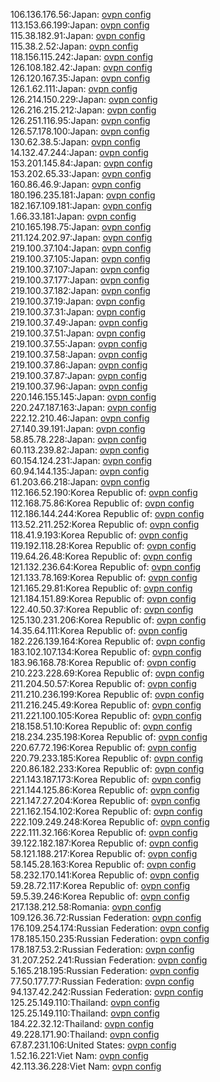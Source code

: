 106.136.176.56:Japan: [ovpn config](vpn/106_136_176_56.ovpn)  
113.153.66.199:Japan: [ovpn config](vpn/113_153_66_199.ovpn)  
115.38.182.91:Japan: [ovpn config](vpn/115_38_182_91.ovpn)  
115.38.2.52:Japan: [ovpn config](vpn/115_38_2_52.ovpn)  
118.156.115.242:Japan: [ovpn config](vpn/118_156_115_242.ovpn)  
126.108.182.42:Japan: [ovpn config](vpn/126_108_182_42.ovpn)  
126.120.167.35:Japan: [ovpn config](vpn/126_120_167_35.ovpn)  
126.1.62.111:Japan: [ovpn config](vpn/126_1_62_111.ovpn)  
126.214.150.229:Japan: [ovpn config](vpn/126_214_150_229.ovpn)  
126.216.215.212:Japan: [ovpn config](vpn/126_216_215_212.ovpn)  
126.251.116.95:Japan: [ovpn config](vpn/126_251_116_95.ovpn)  
126.57.178.100:Japan: [ovpn config](vpn/126_57_178_100.ovpn)  
130.62.38.5:Japan: [ovpn config](vpn/130_62_38_5.ovpn)  
14.132.47.244:Japan: [ovpn config](vpn/14_132_47_244.ovpn)  
153.201.145.84:Japan: [ovpn config](vpn/153_201_145_84.ovpn)  
153.202.65.33:Japan: [ovpn config](vpn/153_202_65_33.ovpn)  
160.86.46.9:Japan: [ovpn config](vpn/160_86_46_9.ovpn)  
180.196.235.181:Japan: [ovpn config](vpn/180_196_235_181.ovpn)  
182.167.109.181:Japan: [ovpn config](vpn/182_167_109_181.ovpn)  
1.66.33.181:Japan: [ovpn config](vpn/1_66_33_181.ovpn)  
210.165.198.75:Japan: [ovpn config](vpn/210_165_198_75.ovpn)  
211.124.202.97:Japan: [ovpn config](vpn/211_124_202_97.ovpn)  
219.100.37.104:Japan: [ovpn config](vpn/219_100_37_104.ovpn)  
219.100.37.105:Japan: [ovpn config](vpn/219_100_37_105.ovpn)  
219.100.37.107:Japan: [ovpn config](vpn/219_100_37_107.ovpn)  
219.100.37.177:Japan: [ovpn config](vpn/219_100_37_177.ovpn)  
219.100.37.182:Japan: [ovpn config](vpn/219_100_37_182.ovpn)  
219.100.37.19:Japan: [ovpn config](vpn/219_100_37_19.ovpn)  
219.100.37.31:Japan: [ovpn config](vpn/219_100_37_31.ovpn)  
219.100.37.49:Japan: [ovpn config](vpn/219_100_37_49.ovpn)  
219.100.37.51:Japan: [ovpn config](vpn/219_100_37_51.ovpn)  
219.100.37.55:Japan: [ovpn config](vpn/219_100_37_55.ovpn)  
219.100.37.58:Japan: [ovpn config](vpn/219_100_37_58.ovpn)  
219.100.37.86:Japan: [ovpn config](vpn/219_100_37_86.ovpn)  
219.100.37.87:Japan: [ovpn config](vpn/219_100_37_87.ovpn)  
219.100.37.96:Japan: [ovpn config](vpn/219_100_37_96.ovpn)  
220.146.155.145:Japan: [ovpn config](vpn/220_146_155_145.ovpn)  
220.247.187.163:Japan: [ovpn config](vpn/220_247_187_163.ovpn)  
222.12.210.46:Japan: [ovpn config](vpn/222_12_210_46.ovpn)  
27.140.39.191:Japan: [ovpn config](vpn/27_140_39_191.ovpn)  
58.85.78.228:Japan: [ovpn config](vpn/58_85_78_228.ovpn)  
60.113.239.82:Japan: [ovpn config](vpn/60_113_239_82.ovpn)  
60.154.124.231:Japan: [ovpn config](vpn/60_154_124_231.ovpn)  
60.94.144.135:Japan: [ovpn config](vpn/60_94_144_135.ovpn)  
61.203.66.218:Japan: [ovpn config](vpn/61_203_66_218.ovpn)  
112.166.52.190:Korea Republic of: [ovpn config](vpn/112_166_52_190.ovpn)  
112.168.75.86:Korea Republic of: [ovpn config](vpn/112_168_75_86.ovpn)  
112.186.144.244:Korea Republic of: [ovpn config](vpn/112_186_144_244.ovpn)  
113.52.211.252:Korea Republic of: [ovpn config](vpn/113_52_211_252.ovpn)  
118.41.9.193:Korea Republic of: [ovpn config](vpn/118_41_9_193.ovpn)  
119.192.118.28:Korea Republic of: [ovpn config](vpn/119_192_118_28.ovpn)  
119.64.26.48:Korea Republic of: [ovpn config](vpn/119_64_26_48.ovpn)  
121.132.236.64:Korea Republic of: [ovpn config](vpn/121_132_236_64.ovpn)  
121.133.78.169:Korea Republic of: [ovpn config](vpn/121_133_78_169.ovpn)  
121.165.29.81:Korea Republic of: [ovpn config](vpn/121_165_29_81.ovpn)  
121.184.151.89:Korea Republic of: [ovpn config](vpn/121_184_151_89.ovpn)  
122.40.50.37:Korea Republic of: [ovpn config](vpn/122_40_50_37.ovpn)  
125.130.231.206:Korea Republic of: [ovpn config](vpn/125_130_231_206.ovpn)  
14.35.64.111:Korea Republic of: [ovpn config](vpn/14_35_64_111.ovpn)  
182.226.139.164:Korea Republic of: [ovpn config](vpn/182_226_139_164.ovpn)  
183.102.107.134:Korea Republic of: [ovpn config](vpn/183_102_107_134.ovpn)  
183.96.168.78:Korea Republic of: [ovpn config](vpn/183_96_168_78.ovpn)  
210.223.228.69:Korea Republic of: [ovpn config](vpn/210_223_228_69.ovpn)  
211.204.50.57:Korea Republic of: [ovpn config](vpn/211_204_50_57.ovpn)  
211.210.236.199:Korea Republic of: [ovpn config](vpn/211_210_236_199.ovpn)  
211.216.245.49:Korea Republic of: [ovpn config](vpn/211_216_245_49.ovpn)  
211.221.100.105:Korea Republic of: [ovpn config](vpn/211_221_100_105.ovpn)  
218.158.51.10:Korea Republic of: [ovpn config](vpn/218_158_51_10.ovpn)  
218.234.235.198:Korea Republic of: [ovpn config](vpn/218_234_235_198.ovpn)  
220.67.72.196:Korea Republic of: [ovpn config](vpn/220_67_72_196.ovpn)  
220.79.233.185:Korea Republic of: [ovpn config](vpn/220_79_233_185.ovpn)  
220.86.182.233:Korea Republic of: [ovpn config](vpn/220_86_182_233.ovpn)  
221.143.187.173:Korea Republic of: [ovpn config](vpn/221_143_187_173.ovpn)  
221.144.125.86:Korea Republic of: [ovpn config](vpn/221_144_125_86.ovpn)  
221.147.27.204:Korea Republic of: [ovpn config](vpn/221_147_27_204.ovpn)  
221.162.154.102:Korea Republic of: [ovpn config](vpn/221_162_154_102.ovpn)  
222.109.249.248:Korea Republic of: [ovpn config](vpn/222_109_249_248.ovpn)  
222.111.32.166:Korea Republic of: [ovpn config](vpn/222_111_32_166.ovpn)  
39.122.182.187:Korea Republic of: [ovpn config](vpn/39_122_182_187.ovpn)  
58.121.188.217:Korea Republic of: [ovpn config](vpn/58_121_188_217.ovpn)  
58.145.28.163:Korea Republic of: [ovpn config](vpn/58_145_28_163.ovpn)  
58.232.170.141:Korea Republic of: [ovpn config](vpn/58_232_170_141.ovpn)  
59.28.72.117:Korea Republic of: [ovpn config](vpn/59_28_72_117.ovpn)  
59.5.39.246:Korea Republic of: [ovpn config](vpn/59_5_39_246.ovpn)  
217.138.212.58:Romania: [ovpn config](vpn/217_138_212_58.ovpn)  
109.126.36.72:Russian Federation: [ovpn config](vpn/109_126_36_72.ovpn)  
176.109.254.174:Russian Federation: [ovpn config](vpn/176_109_254_174.ovpn)  
178.185.150.235:Russian Federation: [ovpn config](vpn/178_185_150_235.ovpn)  
178.187.53.2:Russian Federation: [ovpn config](vpn/178_187_53_2.ovpn)  
31.207.252.241:Russian Federation: [ovpn config](vpn/31_207_252_241.ovpn)  
5.165.218.195:Russian Federation: [ovpn config](vpn/5_165_218_195.ovpn)  
77.50.177.77:Russian Federation: [ovpn config](vpn/77_50_177_77.ovpn)  
94.137.42.242:Russian Federation: [ovpn config](vpn/94_137_42_242.ovpn)  
125.25.149.110:Thailand: [ovpn config](vpn/125_25_149_110.ovpn)  
125.25.149.110:Thailand: [ovpn config](vpn/125_25_149_110.ovpn)  
184.22.32.12:Thailand: [ovpn config](vpn/184_22_32_12.ovpn)  
49.228.171.90:Thailand: [ovpn config](vpn/49_228_171_90.ovpn)  
67.87.231.106:United States: [ovpn config](vpn/67_87_231_106.ovpn)  
1.52.16.221:Viet Nam: [ovpn config](vpn/1_52_16_221.ovpn)  
42.113.36.228:Viet Nam: [ovpn config](vpn/42_113_36_228.ovpn)  
